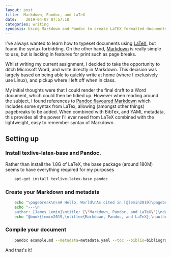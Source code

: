 ```yaml
---
layout: post
title:  Markdown, Pandoc, and LaTeX 
date:    2019-04-07 07:57:10 
categories: writing
synopsis: Using Markdown and Pandoc to create LaTEX formatted documents
---
```


I've always wanted to learn how to typeset documents using [LaTeX](https://www.latex-project.org/), but found the syntax forbidding.  On the other hand, [Markdown](https://daringfireball.net/projects/markdown/) is really simple to use, but is lacking in features for print such as page breaks.

Whilst writing my current assignment, I decided to take the opportunity to ditch Microsoft Word, and write directly in Markdown. This decision was largely based on being able to quickly write at home (where I exclusively use Linux), and pickup where I left off when in class.

My initial thoughts were that I could render the final draft to a Word document, which could then be tidied up.  However when reading around the subject, I found references to [Pandoc flavoured Markdown](https://pandoc.org/MANUAL.html#pandocs-markdown) which includes some syntax from LaTex, allowing (amongst other things) pagebreaks to be added.  When combined with BibTex, and YAML metadata, this provides all the power I'll ever need from LaTeX combined with the lightweight, easy to remember syntax of Markdown.

## Setting up

### Install texlive-latex-base and Pandoc. 
Rather than install the 1.8G of LaTeX, the base package (around 180M) seems to have everything required for my purposes

```bash
    apt-get install texlive-latex-base pandoc
``` 

### Create your Markdown and metadata

```bash
    echo "\pagebreak\n\n# Hello, World\nAs cited in [@lemin2019]\pagebreak\n\n# References" > example.md
    echo "---\n
    author: [James Lemin]\ntitle: [\"Markdown, Pandoc, and LaTeX\"]\ndate: [2019]\n---" > metadata.yaml
    echo "@book{lemin2019,\ntitle={Markdown, Pandoc, and LaTeX},\nauthor={Lemin, J},\nurl={www.james-lemin.com},\njournal={James-Lemin.com},\nyear={2019}}" > bibliography.bib
```
### Compile your document

```bash
    pandoc example.md --metadata=metadata.yaml --toc --biblio=bibliography.bib --latex-engine=xelatex -o test.pdf 
```
And that's it!